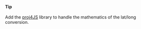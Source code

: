 #### Tip

Add the [proj4JS](https://cdnjs.com/libraries/proj4js) library to handle the mathematics of the lat/long conversion.
